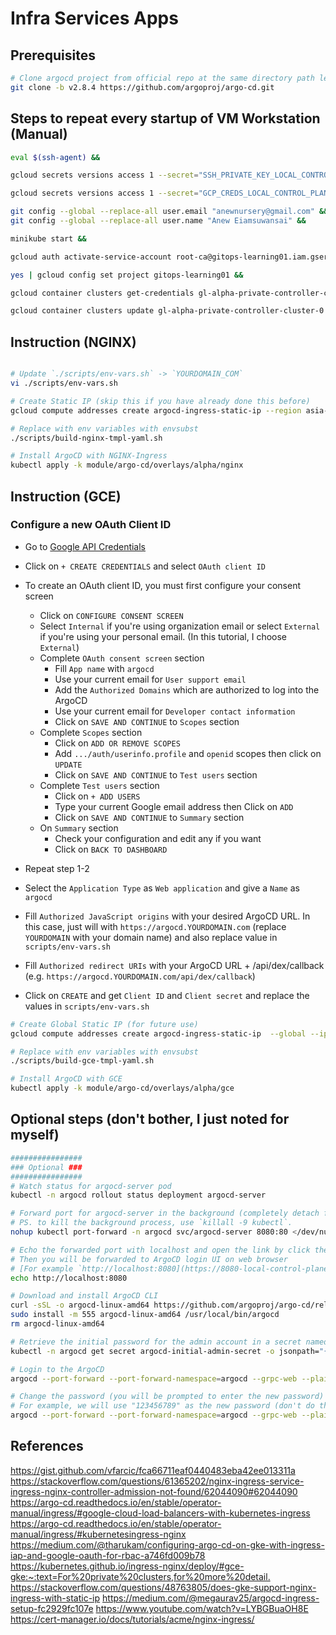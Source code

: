 # Infra Services Apps

## Prerequisites

```bash
# Clone argocd project from official repo at the same directory path level as infra-services-apps (change directory out of this infra-services-apps)
git clone -b v2.8.4 https://github.com/argoproj/argo-cd.git
```

## Steps to repeat every startup of VM Workstation (Manual)

```bash
eval $(ssh-agent) &&

gcloud secrets versions access 1 --secret="SSH_PRIVATE_KEY_LOCAL_CONTROL_PLANE" --project=gitops-learning01 | ssh-add - >/dev/null &&

gcloud secrets versions access 1 --secret="GCP_CREDS_LOCAL_CONTROL_PLANE" --project=gitops-learning01 --out-file=/home/user/.config/gcloud/root-ca.json >/dev/null &&

git config --global --replace-all user.email "anewnursery@gmail.com" &&
git config --global --replace-all user.name "Anew Eiamsuwansai" &&

minikube start &&

gcloud auth activate-service-account root-ca@gitops-learning01.iam.gserviceaccount.com --key-file=/home/user/.config/gcloud/root-ca.json &&

yes | gcloud config set project gitops-learning01 &&

gcloud container clusters get-credentials gl-alpha-private-controller-cluster-0 --zone asia-southeast1-b --project gitops-learning01 &&

gcloud container clusters update gl-alpha-private-controller-cluster-0 --zone asia-southeast1-b --enable-master-authorized-networks --master-authorized-networks $(gcloud compute instances describe "$(gcloud compute instances list | grep local-control-plane-ws-config | awk '{print $1}')" --format='get(networkInterfaces[0].accessConfigs[0].natIP)')/32
```

## Instruction (NGINX)

```bash

# Update `./scripts/env-vars.sh` -> `YOURDOMAIN_COM`
vi ./scripts/env-vars.sh

# Create Static IP (skip this if you have already done this before)
gcloud compute addresses create argocd-ingress-static-ip --region asia-southeast1

# Replace with env variables with envsubst
./scripts/build-nginx-tmpl-yaml.sh

# Install ArgoCD with NGINX-Ingress
kubectl apply -k module/argo-cd/overlays/alpha/nginx
```

## Instruction (GCE)

### Configure a new OAuth Client ID

- Go to [Google API Credentials](https://console.cloud.google.com/apis/credentials)
- Click on `+ CREATE CREDENTIALS` and select `OAuth client ID`

- To create an OAuth client ID, you must first configure your consent screen
  - Click on `CONFIGURE CONSENT SCREEN`
  - Select `Internal` if you're using organization email or select `External` if you're using your personal email. (In this tutorial, I choose `External`)
  - Complete `OAuth consent screen` section
    - Fill `App name` with `argocd`
    - Use your current email for `User support email`
    - Add the `Authorized Domains` which are authorized to log into the ArgoCD
    - Use your current email for `Developer contact information`
    - Click on `SAVE AND CONTINUE` to `Scopes` section
  - Complete `Scopes` section
    - Click on `ADD OR REMOVE SCOPES`
    - Add `.../auth/userinfo.profile` and `openid` scopes then click on `UPDATE`
    - Click on `SAVE AND CONTINUE` to `Test users` section
  - Complete `Test users` section
    - Click on `+ ADD USERS`
    - Type your current Google email address then Click on `ADD`
    - Click on `SAVE AND CONTINUE` to `Summary` section
  - On `Summary` section
    - Check your configuration and edit any if you want
    - Click on `BACK TO DASHBOARD`

- Repeat step 1-2
- Select the `Application Type` as `Web application` and give a `Name` as `argocd`
- Fill `Authorized JavaScript origins` with your desired ArgoCD URL. In this case, just will with `https://argocd.YOURDOMAIN.com` (replace `YOURDOMAIN` with your domain name) and also replace value in `scripts/env-vars.sh`
- Fill `Authorized redirect URIs` with your ArgoCD URL + /api/dex/callback (e.g. `https://argocd.YOURDOMAIN.com/api/dex/callback`)
- Click on `CREATE` and get `Client ID` and `Client secret` and replace the values in `scripts/env-vars.sh`

```bash
# Create Global Static IP (for future use)
gcloud compute addresses create argocd-ingress-static-ip  --global --ip-version IPV4

# Replace with env variables with envsubst
./scripts/build-gce-tmpl-yaml.sh

# Install ArgoCD with GCE
kubectl apply -k module/argo-cd/overlays/alpha/gce 
```

## Optional steps (don't bother, I just noted for myself)

```bash
################
### Optional ###
################
# Watch status for argocd-server pod
kubectl -n argocd rollout status deployment argocd-server

# Forward port for argocd-server in the background (completely detach from terminal)
# PS. to kill the background process, use `killall -9 kubectl`.
nohup kubectl port-forward -n argocd svc/argocd-server 8080:80 </dev/null >/dev/null 2>&1 &

# Echo the forwarded port with localhost and open the link by click the url to open the Google Cloud Workstations forwarded url
# Then you will be forwarded to ArgoCD login UI on web browser
# [For example `http://localhost:8080](https://8080-local-control-plane-ws.cluster-xxxxxxxxxxxxx.cloudworkstations.dev/)`
echo http://localhost:8080

# Download and install ArgoCD CLI
curl -sSL -o argocd-linux-amd64 https://github.com/argoproj/argo-cd/releases/latest/download/argocd-linux-amd64
sudo install -m 555 argocd-linux-amd64 /usr/local/bin/argocd
rm argocd-linux-amd64

# Retrieve the initial password for the admin account in a secret named "argocd-initial-admin-secret"
kubectl -n argocd get secret argocd-initial-admin-secret -o jsonpath="{.data.password}" | base64 -d; echo

# Login to the ArgoCD
argocd --port-forward --port-forward-namespace=argocd --grpc-web --plaintext login --username=admin --password=$(kubectl -n argocd get secret argocd-initial-admin-secret -o jsonpath="{.data.password}" | base64 -d; echo)

# Change the password (you will be prompted to enter the new password)
# For example, we will use "123456789" as the new password (don't do this on production, just use your own password)
argocd --port-forward --port-forward-namespace=argocd --grpc-web --plaintext account update-password --current-password=$(kubectl -n argocd get secret argocd-initial-admin-secret -o jsonpath="{.data.password}" | base64 -d; echo)
```

## References

<https://gist.github.com/vfarcic/fca66711eaf0440483eba42ee013311a>
<https://stackoverflow.com/questions/61365202/nginx-ingress-service-ingress-nginx-controller-admission-not-found/62044090#62044090>
<https://argo-cd.readthedocs.io/en/stable/operator-manual/ingress/#google-cloud-load-balancers-with-kubernetes-ingress>
<https://argo-cd.readthedocs.io/en/stable/operator-manual/ingress/#kubernetesingress-nginx>
<https://medium.com/@tharukam/configuring-argo-cd-on-gke-with-ingress-iap-and-google-oauth-for-rbac-a746fd009b78>
<https://kubernetes.github.io/ingress-nginx/deploy/#gce-gke:~:text=For%20private%20clusters,for%20more%20detail.>
<https://stackoverflow.com/questions/48763805/does-gke-support-nginx-ingress-with-static-ip>
<https://medium.com/@megaurav25/argocd-ingress-setup-fc2929fc107e>
<https://www.youtube.com/watch?v=LYBGBuaOH8E>
<https://cert-manager.io/docs/tutorials/acme/nginx-ingress/>
